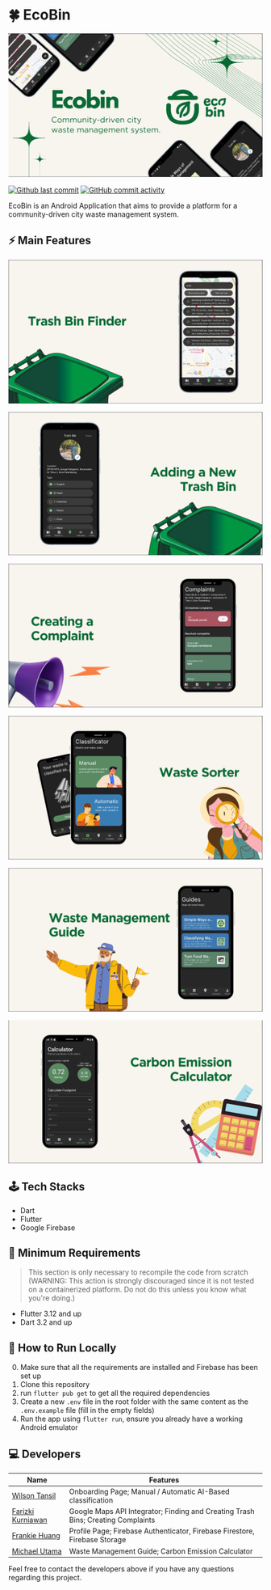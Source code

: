 # 🍀 EcoBin

![](docs/app-promotion.png "")

[![Github last commit](https://img.shields.io/github/last-commit/competeteam/EcoBin)](https://github.com/competeteam/EcoBin/commits "")
[![GitHub commit activity](https://img.shields.io/github/commit-activity/w/competeteam/EcoBin)](https://github.com/competeteam/EcoBin/commits "")

EcoBin is an Android Application that aims to provide a platform for a community-driven city waste management system.

## ⚡ Main Features

![](docs/feature-1.png)

![](docs/feature-2.png)

![](docs/feature-3.png)

![](docs/feature-4.png)

![](docs/feature-5.png)

![](docs/feature-6.png)

## 🕹️ Tech Stacks

* Dart
* Flutter
* Google Firebase

## 🦺 Minimum Requirements

> This section is only necessary to recompile the code from scratch (WARNING: This action is strongly discouraged since
> it is not tested on a containerized platform. Do not do this unless you know what you're doing.)

* Flutter 3.12 and up
* Dart 3.2 and up

## 🤖 How to Run Locally

0. Make sure that all the requirements are installed and Firebase has been set up
1. Clone this repository
2. run `flutter pub get` to get all the required dependencies
3. Create a new `.env` file in the root folder with the same content as the `.env.example` file (fill in the empty
   fields)
4. Run the app using `flutter run`, ensure you already have a working Android emulator

## 💻 Developers

| Name                                              | Features                                                                         |
|---------------------------------------------------|----------------------------------------------------------------------------------|
| [Wilson Tansil](https://github.com/Tansil011019)  | Onboarding Page; Manual / Automatic AI-Based classification                      |
| [Farizki Kurniawan](https://github.com/farizkik)  | Google Maps API Integrator; Finding and Creating Trash Bins; Creating Complaints |
| [Frankie Huang](https://github.com/frankiehuangg) | Profile Page; Firebase Authenticator, Firebase Firestore, Firebase Storage       |
| [Michael Utama](https://github.com/Michaelu670)   | Waste Management Guide; Carbon Emission Calculator                               |

Feel free to contact the developers above if you have any questions regarding this project.